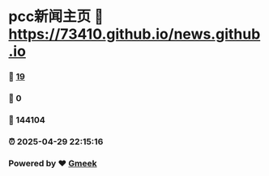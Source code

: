 # pcc新闻主页 :link: https://73410.github.io/news.github.io 
### :page_facing_up: [19](https://73410.github.io/news.github.io/tag.html) 
### :speech_balloon: 0 
### :hibiscus: 144104 
### :alarm_clock: 2025-04-29 22:15:16 
### Powered by :heart: [Gmeek](https://github.com/Meekdai/Gmeek)
